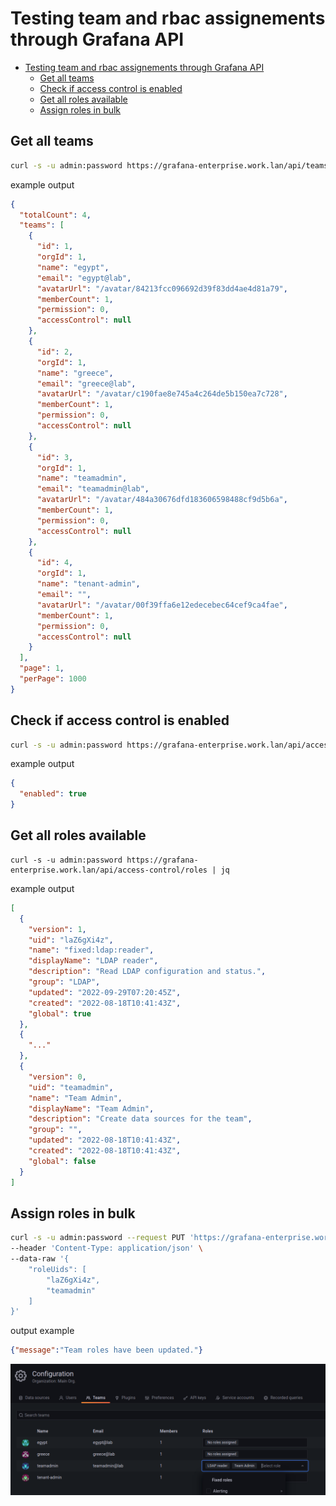 # Testing team and rbac assignements through Grafana API

- [Testing team and rbac assignements through Grafana API](#testing-team-and-rbac-assignements-through-grafana-api)
  - [Get all teams](#get-all-teams)
  - [Check if access control is enabled](#check-if-access-control-is-enabled)
  - [Get all roles available](#get-all-roles-available)
  - [Assign roles in bulk](#assign-roles-in-bulk)

## Get all teams

```sh
curl -s -u admin:password https://grafana-enterprise.work.lan/api/teams/search | jq
```

example output

```json
{
  "totalCount": 4,
  "teams": [
    {
      "id": 1,
      "orgId": 1,
      "name": "egypt",
      "email": "egypt@lab",
      "avatarUrl": "/avatar/84213fcc096692d39f83dd4ae4d81a79",
      "memberCount": 1,
      "permission": 0,
      "accessControl": null
    },
    {
      "id": 2,
      "orgId": 1,
      "name": "greece",
      "email": "greece@lab",
      "avatarUrl": "/avatar/c190fae8e745a4c264de5b150ea7c728",
      "memberCount": 1,
      "permission": 0,
      "accessControl": null
    },
    {
      "id": 3,
      "orgId": 1,
      "name": "teamadmin",
      "email": "teamadmin@lab",
      "avatarUrl": "/avatar/484a30676dfd183606598488cf9d5b6a",
      "memberCount": 1,
      "permission": 0,
      "accessControl": null
    },
    {
      "id": 4,
      "orgId": 1,
      "name": "tenant-admin",
      "email": "",
      "avatarUrl": "/avatar/00f39ffa6e12edecebec64cef9ca4fae",
      "memberCount": 1,
      "permission": 0,
      "accessControl": null
    }
  ],
  "page": 1,
  "perPage": 1000
}

```

## Check if access control is enabled

```sh
curl -s -u admin:password https://grafana-enterprise.work.lan/api/access-control/status | jq
```

example output

```json
{
  "enabled": true
}
```



## Get all roles available

```
curl -s -u admin:password https://grafana-enterprise.work.lan/api/access-control/roles | jq
```

example output

```json
[
  {
    "version": 1,
    "uid": "laZ6gXi4z",
    "name": "fixed:ldap:reader",
    "displayName": "LDAP reader",
    "description": "Read LDAP configuration and status.",
    "group": "LDAP",
    "updated": "2022-09-29T07:20:45Z",
    "created": "2022-08-18T10:41:43Z",
    "global": true
  },
  {
    "..."
  },
  {
    "version": 0,
    "uid": "teamadmin",
    "name": "Team Admin",
    "displayName": "Team Admin",
    "description": "Create data sources for the team",
    "group": "",
    "updated": "2022-08-18T10:41:43Z",
    "created": "2022-08-18T10:41:43Z",
    "global": false
  }
]

```

## Assign roles in bulk

```sh
curl -s -u admin:password --request PUT 'https://grafana-enterprise.work.lan/api/access-control/teams/3/roles' \
--header 'Content-Type: application/json' \
--data-raw '{
    "roleUids": [
        "laZ6gXi4z",
        "teamadmin"
    ]
}'

```

output example

```json
{"message":"Team roles have been updated."}
```

![result](result.png)